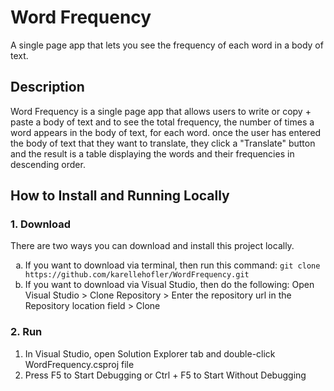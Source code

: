 <h1>Word Frequency</h1>
A single page app that lets you see the frequency of each word in a body of text.

<h2>Description</h2>
Word Frequency is a single page app that allows users to write or copy + paste a body of text and to see the total frequency, the number of times a word appears in the body of text, for each word. once the user has entered the body of text that they want to translate, they click a "Translate" button and the result is a table displaying the words and their frequencies in descending order.

<h2>How to Install and Running Locally</h2>
<h3>1. Download</h3>
There are two ways you can download and install this project locally.
<br/>
<ol type="a">
<li>If you want to download via terminal, then run this command: <code>git clone https://github.com/karellehofler/WordFrequency.git</code></li> 
<li>If you want to download via Visual Studio, then do the following: Open Visual Studio > Clone Repository > Enter the repository url in the Repository location field > Clone</li>
</ol>
<h3>2. Run</h3>
<ol>
<li>
  In Visual Studio, open Solution Explorer tab and double-click WordFrequency.csproj file
</li>
<li>
Press F5 to Start Debugging or Ctrl + F5 to Start Without Debugging
</li>
</ol>
